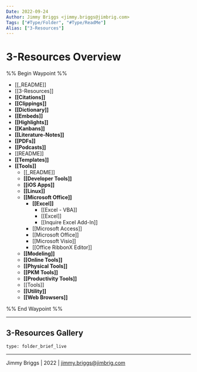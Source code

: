 ```yaml
---
Date: 2022-09-24
Author: Jimmy Briggs <jimmy.briggs@jimbrig.com>
Tags: ["#Type/Folder", "#Type/ReadMe"]
Alias: ["3-Resources"]
---
```


# 3-Resources Overview

%% Begin Waypoint %%
- [[_README]]
- [[3-Resources]]
- **[[Citations]]**
- **[[Clippings]]**
- **[[Dictionary]]**
- **[[Embeds]]**
- **[[Highlights]]**
- **[[Kanbans]]**
- **[[Literature-Notes]]**
- **[[PDFs]]**
- **[[Podcasts]]**
- [[README]]
- **[[Templates]]**
- **[[Tools]]**
	- [[_README]]
	- **[[Developer Tools]]**
	- **[[iOS Apps]]**
	- **[[Linux]]**
	- **[[Microsoft Office]]**
		- **[[Excel]]**
			- [[Excel - VBA]]
			- [[Excel]]
			- [[Inquire Excel Add-In]]
		- [[Microsoft Access]]
		- [[Microsoft Office]]
		- [[Microsoft Visio]]
		- [[Office RibbonX Editor]]
	- **[[Modeling]]**
	- **[[Online Tools]]**
	- **[[Physical Tools]]**
	- **[[PKM Tools]]**
	- **[[Productivity Tools]]**
	- [[Tools]]
	- **[[Utility]]**
	- **[[Web Browsers]]**

%% End Waypoint %%

***

## 3-Resources Gallery

 
```ccard
type: folder_brief_live
```
 

***

Jimmy Briggs | 2022 | <jimmy.briggs@jimbrig.com>



